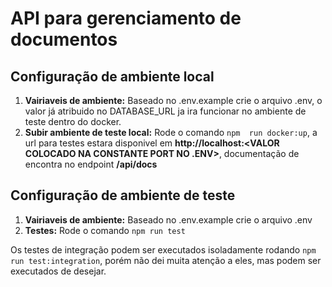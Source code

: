 # API para gerenciamento de documentos

## Configuração de ambiente local

1. **Vairiaveis de ambiente:** Baseado no .env.example crie o arquivo .env, o valor já atribuido no DATABASE_URL ja ira funcionar no ambiente de teste dentro do docker.
2. **Subir ambiente de teste local:** Rode o comando `npm  run docker:up`, a url para testes estara disponivel em **http://localhost:<VALOR COLOCADO NA CONSTANTE PORT NO .ENV>**, documentação de encontra no endpoint **/api/docs**

## Configuração de ambiente de teste

1. **Vairiaveis de ambiente:** Baseado no .env.example crie o arquivo .env
2. **Testes:** Rode o comando `npm run test`

Os testes de integração podem ser executados isoladamente rodando `npm run test:integration`, porém não dei muita atenção a eles, mas podem ser executados de desejar.
